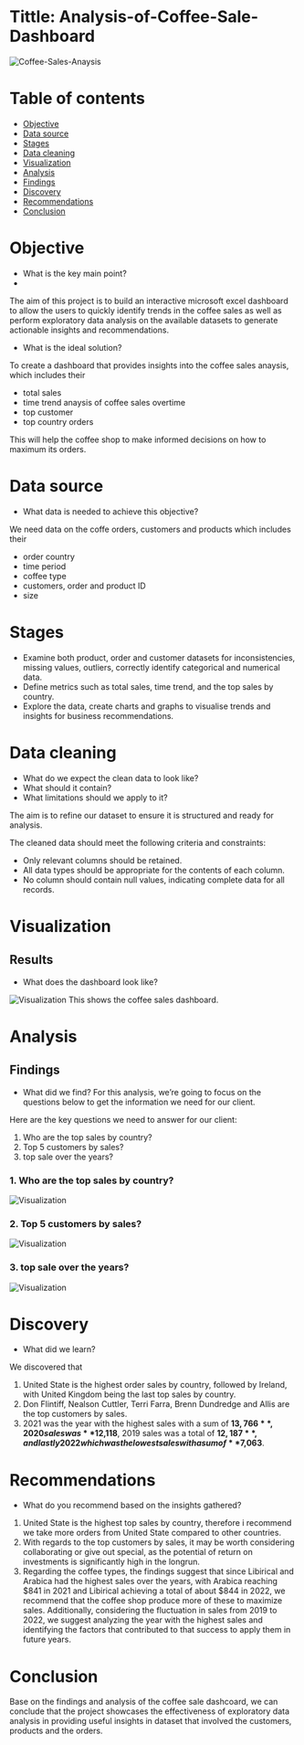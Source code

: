 # Tittle: Analysis-of-Coffee-Sale-Dashboard

![Coffee-Sales-Anaysis](assets/images/istockphoto-1504611854-1024x1024.jpg)

# Table of contents

- [Objective](#objective)
- [Data source](#data-source)
- [Stages](#stages)
- [Data cleaning](#data-cleaning)
- [Visualization](#visualization)
- [Analysis](#analysis)
 - [Findings](#findings)
 - [Discovery](#discovery)
- [Recommendations](#recommendations)
- [Conclusion](#conclusion)

# Objective

- What is the key main point?
-
The aim of this project is to build an interactive microsoft excel dashboard to allow the users to quickly identify trends in the coffee sales as well as perform exploratory data analysis on the available datasets to generate actionable insights and recommendations.

- What is the ideal solution?
  
 To create a dashboard that provides insights into the coffee sales anaysis, which includes their
- total sales 
- time trend anaysis of coffee sales overtime
- top customer
- top country orders

This will help the coffee shop to make informed decisions on how to maximum its orders.

# Data source

- What data is needed to achieve this objective?

We need data on the coffe orders, customers and products which includes their

- order country
- time period
- coffee type
- customers, order and product ID
- size

# Stages

- Examine both product, order and customer datasets for inconsistencies, missing values, outliers, correctly identify categorical and numerical data.
- Define metrics such as total sales, time trend, and the top sales by country.
- Explore the data, create charts and graphs to visualise trends and insights for business recommendations.

# Data cleaning

- What do we expect the clean data to look like?
- What should it contain?
- What limitations should we apply to it?

The aim is to refine our dataset to ensure it is structured and ready for analysis.

The cleaned data should meet the following criteria and constraints:
- Only relevant columns should be retained.
- All data types should be appropriate for the contents of each column.
- No column should contain null values, indicating complete data for all records.

# Visualization

## Results
- What does the dashboard look like?
  
![Visualization](assets/images/Coffeesales-Dashboard.PNG)
This shows the coffee sales dashboard.

# Analysis

## Findings
- What did we find?
For this analysis, we’re going to focus on the questions below to get the information we need for our client.

Here are the key questions we need to answer for our client:

1. Who are the top sales by country?
2. Top 5 customers by sales?
3. top sale over the years?

### 1. Who are the top sales by country?
![Visualization](assets/images/CountrySumOfSales.PNG)

### 2. Top 5 customers by sales?
![Visualization](assets/images/TopCustomer.PNG)

### 3. top sale over the years?
![Visualization](assets/images/timetrend.PNG)


# Discovery

- What did we learn?

We discovered that
1. United State is the highest order sales by country, followed by Ireland, with United Kingdom being the last top sales by country.
2. Don Flintiff, Nealson Cuttler, Terri Farra, Brenn Dundredge and Allis are the top customers by sales.
3. 2021 was the year with the highest sales with a sum of **$13,766**, 2020 sales was **$12,118**, 2019 sales was a total of **$12,187**, and lastly 2022 which was the lowest sales with a sum of **$7,063**.

 # Recommendations

- What do you recommend based on the insights gathered?

1. United State is the highest top sales by country, therefore i recommend we take more orders from United State compared to other countries. 
2. With regards to the top customers by sales, it may be worth considering collaborating or give out special, as the potential of return on investments is significantly high in the longrun.
3. Regarding the coffee types, the findings suggest that since Libirical and Arabica had the highest sales over the years, with Arabica reaching $841 in 2021 and Libirical achieving a total of about $844 in 2022, we recommend that the coffee shop produce more of these to maximize sales. Additionally, considering the fluctuation in sales from 2019 to 2022, we suggest analyzing the year with the highest sales and identifying the factors that contributed to that success to apply them in future years.


# Conclusion

Base on the findings and analysis of the coffee sale dashcoard, we can conclude that the project showcases the effectiveness of exploratory data analysis in providing useful insights in dataset that involved the customers, products and the orders.


